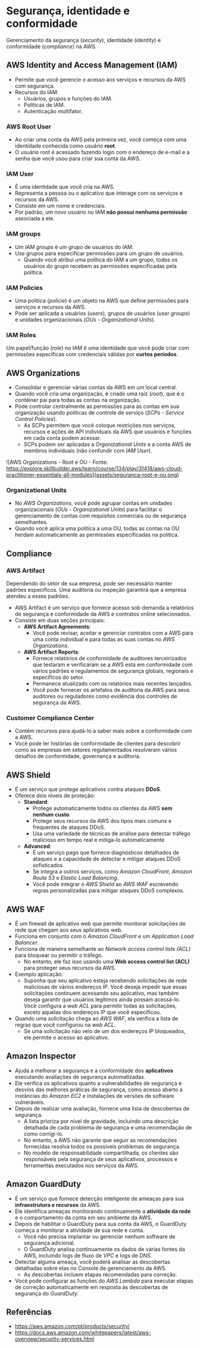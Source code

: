 # Segurança, identidade e conformidade

Gerenciamento da segurança (*security*), identidade (*identity*) e conformidade (*compliance*) na AWS.

## AWS Identity and Access Management (IAM)

- Permite que você gerencie o acesso aos serviços e recursos da AWS com segurança.
- Recursos do IAM:
    - Usuários, grupos e funções do IAM.
    - Políticas de IAM.
    - Autenticação multifator.

### AWS Root User

- Ao criar uma conta da AWS pela primeira vez, você começa com uma identidade conhecida como usuário **root**.
- O usuário root é acessado fazendo login com o endereço de e-mail e a senha que você usou para criar sua conta da AWS.

### IAM User

- É uma identidade que você cria na AWS.
- Representa a pessoa ou o aplicativo que interage com os serviços e recursos da AWS.
- Consiste em um nome e credenciais.
- Por padrão, um novo usuário no IAM **não possui nenhuma permissão** associada a ele.

### IAM groups

- Um *IAM groups* é um grupo de usuários do IAM.
- Use grupos para especificar permissões para um grupo de usuários.
    - Quando você atribui uma política do IAM a um grupo, todos os usuários do grupo recebem as permissões especificadas pela política.

### IAM Policies

- Uma política (*policie*) é um objeto na AWS que define permissões para serviços e recursos da AWS.
- Pode ser aplicada a usuários (*users*), grupos de usuários (*user groups*) e unidades organizacionais (*OUs - Organizational Units*).

### IAM Roles

Um papel/função (*role*) no IAM é uma identidade que você pode criar com permissões específicas com credenciais válidas por **curtos períodos**.

## AWS Organizations

- Consolidar e gerenciar várias contas da AWS em um local central.
- Quando você cria uma organização, é criado uma raiz (*root*), que é o contêiner pai para todas as contas na organização.
- Pode controlar centralmente as permissões para as contas em sua organização usando políticas de controle de serviço (*SCPs - Service Control Policies*).
    - As SCPs permitem que você coloque restrições nos serviços, recursos e ações de API individuais da AWS que usuários e funções em cada conta podem acessar.
    - SCPs podem ser aplicadas a *Organizational Units* e a conta AWS de membros individuais (não confundir com *IAM User*).

![AWS Organizations - Root e OU - Fonte: https://explore.skillbuilder.aws/learn/course/134/play/31418/aws-cloud-practitioner-essentials-all-modules](assets/seguranca-root-e-ou.png)

### Organizational Units

- No *AWS Organizations*, você pode agrupar contas em unidades organizacionais (*OUs - Organizational Units*) para facilitar o gerenciamento de contas com requisitos comerciais ou de segurança semelhantes.
- Quando você aplica uma política a uma OU, todas as contas na OU herdam automaticamente as permissões especificadas na política.

## Compliance

### AWS Artifact

Dependendo do setor de sua empresa, pode ser necessário manter padrões específicos. Uma auditoria ou inspeção garantirá que a empresa atendeu a esses padrões.

- AWS Artifact é um serviço que fornece acesso sob demanda a relatórios de segurança e conformidade da AWS e contratos online selecionados.
- Consiste em duas seções principais:
    - **AWS Artifact Agreements**:
        - Você pode revisar, aceitar e gerenciar contratos com a AWS para uma conta individual e para todas as suas contas no *AWS Organizations*.
    - **AWS Artifact Reports**:
        - Fornece relatórios de conformidade de auditores terceirizados que testaram e verificaram se a AWS está em conformidade com vários padrões e regulamentos de segurança globais, regionais e específicos do setor.
        - Permanece atualizado com os relatórios mais recentes lançados.
        - Você pode fornecer os artefatos de auditoria da AWS para seus auditores ou reguladores como evidência dos controles de segurança da AWS.

### Customer Compliance Center

- Contém recursos para ajudá-lo a saber mais sobre a conformidade com a AWS.
- Você pode ler histórias de conformidade de clientes para descobrir como as empresas em setores regulamentados resolveram vários desafios de conformidade, governança e auditoria.

## AWS Shield

- É um serviço que protege aplicativos contra ataques **DDoS**.
- Oferece dois níveis de proteção:
    - **Standard**:
        - Protege automaticamente todos os clientes da AWS **sem nenhum custo**.
        - Protege seus recursos da AWS dos tipos mais comuns e frequentes de ataques DDoS.
        - Usa uma variedade de técnicas de análise para detectar tráfego malicioso em tempo real e mitiga-lo automaticamente
    - **Advanced**:
        - É um serviço pago que fornece diagnósticos detalhados de ataques e a capacidade de detectar e mitigar ataques DDoS sofisticados.
        - Se integra a outros serviços, como *Amazon CloudFront*, *Amazon Route 53* e *Elastic Load Balancing*.
        - Você pode integrar o *AWS Shield* ao *AWS WAF* escrevendo regras personalizadas para mitigar ataques DDoS complexos.

## AWS WAF

- É um firewall de aplicativo web que permite monitorar solicitações de rede que chegam aos seus aplicativos web.
- Funciona em conjunto com o *Amazon CloudFront* e um *Application Load Balancer*.
- Funciona de maneira semelhante ao *Network access control lists (ACL)* para bloquear ou permitir o tráfego.
    - No entanto, ele faz isso usando uma **Web access control list (ACL)**  para proteger seus recursos da AWS.
- Exemplo aplicação:
    - Suponha que seu aplicativo esteja recebendo solicitações de rede maliciosas de vários endereços IP. Você deseja impedir que essas solicitações continuem acessando seu aplicativo, mas também deseja garantir que usuários legítimos ainda possam acessá-lo. Você configura a *web ACL* para permitir todas as solicitações, exceto aquelas dos endereços IP que você especificou.
- Quando uma solicitação chega ao *AWS WAF*, ela verifica a lista de regras que você configurou na *web ACL*.
    - Se uma solicitação não veio de um dos endereços IP bloqueados, ele permite o acesso ao aplicativo.

## Amazon Inspector

- Ajuda a melhorar a segurança e a conformidade dos **aplicativos** executando avaliações de segurança automatizadas.
- Ele verifica os aplicativos quanto a vulnerabilidades de segurança e desvios das melhores práticas de segurança, como acesso aberto a instâncias do *Amazon EC2* e instalações de versões de software vulneráveis.
- Depois de realizar uma avaliação, fornece uma lista de descobertas de segurança.
    - A lista prioriza por nível de gravidade, incluindo uma descrição detalhada de cada problema de segurança e uma recomendação de como corrigi-lo.
    - No entanto, a AWS não garante que seguir as recomendações fornecidas resolva todos os possíveis problemas de segurança.
    - No modelo de responsabilidade compartilhada, os clientes são responsáveis ​​pela segurança de seus aplicativos, processos e ferramentas executados nos serviços da AWS.

## Amazon GuardDuty

- É um serviço que fornece detecção inteligente de ameaças para sua **infraestrutura e recursos** da AWS.
- Ele identifica ameaças monitorando continuamente a **atividade da rede** e o comportamento da conta em seu ambiente da AWS.
- Depois de habilitar o GuardDuty para sua conta da AWS, o GuardDuty começa a monitorar a atividade de sua rede e conta.
    - Você não precisa implantar ou gerenciar nenhum software de segurança adicional.
    - O GuardDuty analisa continuamente os dados de várias fontes da AWS, incluindo logs de fluxo de *VPC* e logs de *DNS*.
- Detectar alguma ameaça, você poderá analisar as descobertas detalhadas sobre elas no Console de gerenciamento da AWS.
    - As descobertas incluem etapas recomendadas para correção.
- Você pode configurar as funções do *AWS Lambda* para executar etapas de correção automaticamente em resposta às descobertas de segurança do *GuardDuty*.

## Referências

- <https://aws.amazon.com/pt/products/security/>
- <https://docs.aws.amazon.com/whitepapers/latest/aws-overview/security-services.html>
